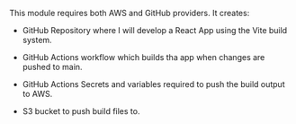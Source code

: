 This module requires both AWS and GitHub providers. It creates:

- GitHub Repository where I will develop a React App using the Vite build system. 

- GitHub Actions workflow which builds tha app when changes are pushed to main. 

- GitHub Actions Secrets and variables required to push the build output to AWS.

- S3 bucket to push build files to. 